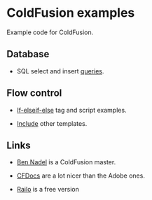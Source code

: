 # ColdFusion examples

Example code for ColdFusion.


## Database

- SQL select and insert [queries](./query.cfm).


## Flow control

- [If-elseif-else](./if.cfm) tag and script examples.

- [Include](./include.cfm) other templates.


## Links

- [Ben Nadel](http://www.bennadel.com/) is a ColdFusion master.

- [CFDocs](https://cfdocs.org/) are a lot nicer than the Adobe ones.

- [Railo](http://www.getrailo.org/) is a free version
